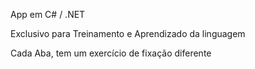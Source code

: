 App em C# / .NET

Exclusivo para Treinamento e Aprendizado da linguagem

Cada Aba, tem um exercício de fixação diferente
